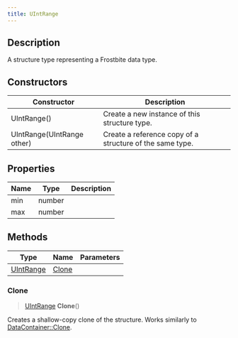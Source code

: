 ```yaml
---
title: UIntRange
---
```

## Description

A structure type representing a Frostbite data type.

## Constructors

| Constructor                | Description                                              |
| -------------------------- | -------------------------------------------------------- |
| UIntRange()                | Create a new instance of this structure type.            |
| UIntRange(UIntRange other) | Create a reference copy of a structure of the same type. |

## Properties

| Name | Type   | Description |
| ---- | ------ | ----------- |
| min  | number |             |
| max  | number |             |

## Methods

| Type                   | Name            | Parameters |
| ---------------------- | --------------- | ---------- |
| [UIntRange](/vext/ref/fb/uintrange/) | [Clone](#clone) |            |

### Clone

> [UIntRange](/vext/ref/fb/uintrange/) **Clone**()

Creates a shallow-copy clone of the structure. Works similarly to [DataContainer::Clone](/vext/ref/shared/class/datacontainer#clone).
